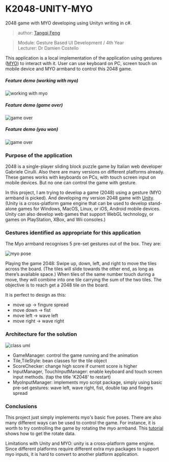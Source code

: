 # K2048-UNITY-MYO

2048 game with MYO developing using Unityn writing in c#.

> author: [Tangqi Feng](https://tangqifeng.github.io/)

> Module: Gesture Based UI Development / 4th Year  
> Lecturer: Dr Damien Costello

This application is a local implementation of the application using gestures ([MYO](https://www.myo.com/)) to interact with it. User can use keyboard on PC, screen touch on mobile device and MYO armband to control this 2048 game.

##### Feature demo (working with myo)

![working with myo](https://github.com/TangqiFeng/K2048-UNITY-MYO/blob/img/myoshow2.gif)

##### Feature demo (game over)

![game over](https://github.com/TangqiFeng/K2048-UNITY-MYO/blob/img/gameover.gif)

##### Feature demo (you won)

![game over](https://github.com/TangqiFeng/K2048-UNITY-MYO/blob/img/youwon.gif)

### Purpose of the application

2048 is a single-player sliding block puzzle game by Italian web developer Gabriele Cirulli. Also there are many versions on different platforms already. These games works with keyboards on PCs, with touch screen input on mobile devices. But no one  can control the game with gesture.

In this project, I am trying to develop a game (2048) using a gesture (MYO armband is picked). And developing my version 2048 game with [Unity](https://unity3d.com/cn/). (Unity is a cross-platform game engine that can be used to develop stand-alone games for Windows, MacOS, Linux, or iOS, Android mobile devices. Unity can also develop web games that support WebGL technology, or games on PlayStation, XBox, and Wii consoles.)

### Gestures identified as appropriate for this application

The Myo armband recognises 5 pre-set gestures out of the box. They are:

![myo pose](https://github.com/TangqiFeng/K2048-UNITY-MYO/blob/img/myo%20pose.jpg)

Playing the game 2048: Swipe up, down, left, and right to move the tiles across the board. (The tiles will slide towards the other end, as long as there’s available space.) When tiles of the same number touch during a move, they will combine into one tile carrying the sum of the two tiles. The objective is to reach get a 2048 tile on the board.

It is perfect to design as this:
* move up -> fingure spread
* move down -> fist
* move left -> wave left
* move right -> wave right

### Architecture for the solution

![class uml](https://github.com/TangqiFeng/K2048-UNITY-MYO/blob/img/k2048%20class%20uml%20Diagram.png)

* GameManager: control the game running and the animation
* Tile,TileStyle: bean classes for the tile object
* ScoreChecker: change high score if current score is higher
* InputManager, TouchInputManager: enable keyboard and touch screen input methods. (tap the title 'K2048' to restart)
* MyoInputManager: implements myo script package, simply using basic pre-set gestures: wave left, wave right, fist, double tap and fingers spread

### Conclusions

This project just simply implements myo's basic five poses. There are also many different ways can be used to control the game. For instance, it is worth to try controlling the game by rotating the myo armband. This [tutorial](http://developerblog.myo.com/myo-scripting-orientation-gestures-part-two/) shows how to get the rotate data.

Limitations with Unity and MYO: unity is a cross-platform game engine. Since different platforms require different extra myo packages to support myo inputs, it is hard to convert to another platform application. 

